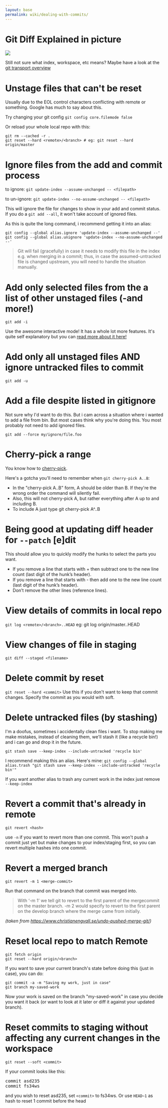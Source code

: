 ```yaml
---
layout: base
permalink: wiki/dealing-with-commits/
---
```


# Git Diff Explained in picture
![](https://github.com/jonyeezs/gitcheat/blob/master/images/gitdiff.png)

Still not sure what index, workspace, etc means? Maybe have a look at the [git transport overview](https://github.com/jonyeezs/gitreference/wiki/Git-Transport-Overview)

# Unstage files that can't be reset

Usually due to the EOL control characters conflicting with remote or something. Google has much to say about this.

Try changing your git config `git config core.filemode false`

Or reload your whole local repo with this:

```
git rm --cached -r .
git reset --hard <remote>/<branch> # eg: git reset --hard origin/master
```

# Ignore files from the add and commit process
to ignore: `git update-index --assume-unchanged -- <filepath>`

to un-ignore: `git update-index --no-assume-unchanged -- <filepath>`

This will ignore the file for changes to show in your add and commit status. If you do a `git add --all`, it won't take account of ignored files.

As this is quite the long command, i recommend getting it into an alias:
```
git config --global alias.ignore 'update-index --assume-unchanged --'
git config --global alias.unignore 'update-index --no-assume-unchanged --'
```

>Git will fail (gracefully) in case it needs to modify this file in the index e.g. when merging in a commit; thus, in case the assumed-untracked file is changed upstream, you will need to handle the situation manually.

# Add only selected files from the a list of other unstaged files (-and more!)
`git add -i`

Use the awesome interactive mode! It has a whole lot more features. It's quite self explanatory but you can [read more about it here!](https://git-scm.com/book/en/v2/Git-Tools-Interactive-Staging#Staging-and-Unstaging-Files)

# Add only all unstaged files AND ignore untracked files to commit
`git add -u`

# Add a file despite listed in gitignore

Not sure why I'd want to do this. But i cam across a situation where i wanted to add a file from bin. But most cases think why you're doing this. You most probably not need to add ignored files.

`git add --force my/ignore/file.foo`

# Cherry-pick a range

You know how to [cherry-pick](https://www.codementor.io/olatundegaruba/how-to-git-cherry-pick-dyrp9pnmc).

Here's a gotcha you'll need to remember when `git cherry-pick A..B`:

* In the "cherry-pick A..B" form, A should be older than B. If they're the wrong order the command will silently fail.
* Also, this will not cherry-pick A, but rather everything after A up to and including B.
* To include A just type git cherry-pick A^..B

# Being good at updating diff header for `--patch` [e]dit

This should allow you to quickly modify the hunks to select the parts you want.

* If you remove a line that starts with + then subtract one to the new line count (last digit of the hunk’s header).
* If you remove a line that starts with - then add one to the new line count (last digit of the hunk’s header).
* Don’t remove the other lines (reference lines).

# View details of commits in local repo

```git log <remote>/<branch>..HEAD``` eg: git log origin/master..HEAD

# View changes of file in staging

```git diff --staged <filename>```

# Delete commit by reset

```git reset --hard <commit>``` Use this if you don't want to keep that commit changes. Specify the commit as you would with soft.

# Delete untracked files (by stashing)

I'm a doofus, sometimes i accidentally clean files i want. To stop making me make mistakes, instead of cleaning them, we'll stash it (like a recycle bin!) and i can go and drop it in the future.

```git stash save --keep-index --include-untracked 'recycle bin'```

I recommend making this an alias. Here's mine: `git config --global alias.trash "git stash save --keep-index --include-untracked 'recycle bin'"`

If you want another alias to trash any current work in the index just remove `--keep-index`

# Revert a commit that's already in remote

```git revert <hash>```

use `-n` if you want to revert more than one commit. This won't push a commit just yet but make changes to your index/staging first, so you can revert multiple hashes into one commit.

# Revert a merged branch

``git revert -m 1 <merge-commit>``

Run that command on the branch that commit was merged into.

>With ‘-m 1’ we tell git to revert to the first parent of the mergecommit on the master branch. -m 2 would specify to revert to the first parent on the develop branch where the merge came from initially.

_(taken from https://www.christianengvall.se/undo-pushed-merge-git/)_

# Reset local repo to match Remote

```
git fetch origin
git reset --hard origin/<branch>
```

If you want to save your current branch's state before doing this (just in case), you can do:

```
git commit -a -m "Saving my work, just in case"
git branch my-saved-work
```

Now your work is saved on the branch "my-saved-work" in case you decide you want it back (or want to look at it later or diff it against your updated branch).

# Reset commits to staging without affecting any current changes in the workspace

```git reset --soft <commit>```

If your commit looks like this:
<pre>
commit asd235
commit fs34ws
</pre>
and you wish to reset asd235, set `<commit>` to fs34ws. Or use `HEAD~1` as hash to reset 1 commit before the head
